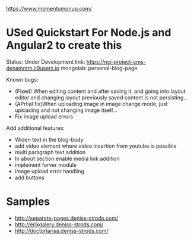 https://www.momentumonup.com/

USed Quickstart For Node.js and Angular2 to create this
========================
Status: Under Development
link: https://nci-project-cms-denamntm.c9users.io
mongolab: personal-blog-page

Known bugs:
* (Fixed) When editing content and after saving it, and going into layout editor and changing layout previously saved content is not persisting...
* (APrtial fix)When uploading image in image change mode, just uploading and not changing image itself...
* Fix image upload errors


Add additional features:

* Widen text in the blog-body
* add video element where video insertion from youtube is possible
* multi paragraph text addition
* In about section enable media link addition
* implement forver module
* image upload error handling
* add buttons

Samples
=================
* http://separate-pages.deniss-strods.com/
* http://erikgalery.deniss-strods.com/
* http://doctorlarisa.deniss-strods.com/
